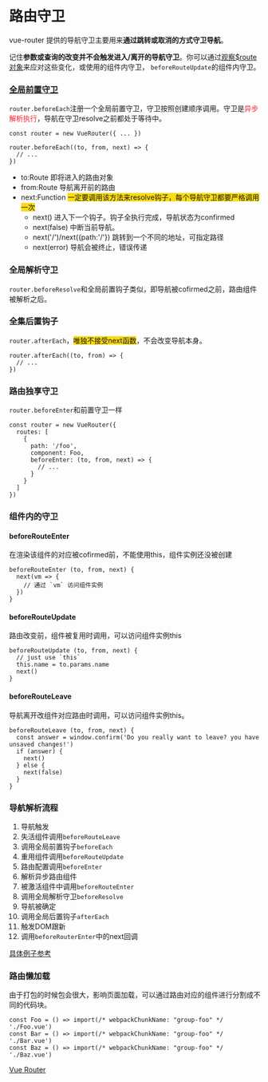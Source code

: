 # 路由守卫
vue-router 提供的导航守卫主要用来**通过跳转或取消的方式守卫导航**。

记住**参数或查询的改变并不会触发进入/离开的导航守卫**。你可以通过[观察$route对象](https://router.vuejs.org/zh/guide/essentials/dynamic-matching.html#%E5%93%8D%E5%BA%94%E8%B7%AF%E7%94%B1%E5%8F%82%E6%95%B0%E7%9A%84%E5%8F%98%E5%8C%96)来应对这些变化，或使用的组件内守卫， `beforeRouteUpdate`的组件内守卫。

### [全局前置守卫](https://router.vuejs.org/zh/guide/advanced/navigation-guards.html#%E5%85%A8%E5%B1%80%E5%89%8D%E7%BD%AE%E5%AE%88%E5%8D%AB)
`router.beforeEach`注册一个全局前置守卫，守卫按照创建顺序调用。守卫是<font style="color:#F5222D;">异步解析执行</font>，导航在守卫resolve之前都处于等待中。

```plain
const router = new VueRouter({ ... })

router.beforeEach((to, from, next) => {
  // ...
})
```

+ to:Route 即将进入的路由对象
+ from:Route 导航离开前的路由
+ next:Function <font style="background-color:#FADB14;">一定要调用该方法来resolve钩子，每个导航守卫都要严格调用一次</font>
    - next() 进入下一个钩子。钩子全执行完成，导航状态为confirmed
    - next(false) 中断当前导航。
    - next('/')/next({path:'/'}) 跳转到一个不同的地址，可指定路径
    - next(error) 导航会被终止，错误传递

### 全局解析守卫
`router.beforeResolve`和全局前置钩子类似，即导航被cofirmed之前，路由组件被解析之后。

### 全集后置钩子
`router.afterEach`，<font style="background-color:#FADB14;">唯独不接受next函数</font>，不会改变导航本身。

```plain
router.afterEach((to, from) => {
  // ...
})
```

### 路由独享守卫
`router.beforeEnter`和前置守卫一样

```plain
const router = new VueRouter({
  routes: [
    {
      path: '/foo',
      component: Foo,
      beforeEnter: (to, from, next) => {
        // ...
      }
    }
  ]
})
```

### 组件内的守卫
#### beforeRouteEnter
在渲染该组件的对应被cofirmed前，不能使用this，组件实例还没被创建

```plain
beforeRouteEnter (to, from, next) {
  next(vm => {
    // 通过 `vm` 访问组件实例
  })
}
```

#### beforeRouteUpdate
路由改变前，组件被复用时调用，可以访问组件实例this

```plain
beforeRouteUpdate (to, from, next) {
  // just use `this`
  this.name = to.params.name
  next()
}
```

#### beforeRouteLeave
导航离开改组件对应路由时调用，可以访问组件实例this。

```plain
beforeRouteLeave (to, from, next) {
  const answer = window.confirm('Do you really want to leave? you have unsaved changes!')
  if (answer) {
    next()
  } else {
    next(false)
  }
}
```

### 导航解析流程
1. 导航触发
2. 失活组件调用`beforeRouteLeave`
3. 调用全局前置钩子`beforeEach`
4. 重用组件调用`beforeRouteUpdate`
5. 路由配置调用`beforeEnter`
6. 解析异步路由组件
7. 被激活组件中调用`beforeRouteEnter`
8. 调用全局解析守卫`beforeResolve`
9. 导航被确定
10. 调用全局后置钩子`afterEach`
11. 触发DOM跟新
12. 调用`beforeRouterEnter`中的next回调

[具体例子参考](https://codesandbox.io/s/serene-lovelace-ojwem)

### 路由懒加载
由于打包的时候包会很大，影响页面加载，可以通过路由对应的组件进行分割成不同的代码块。

```plain
const Foo = () => import(/* webpackChunkName: "group-foo" */ './Foo.vue')
const Bar = () => import(/* webpackChunkName: "group-foo" */ './Bar.vue')
const Baz = () => import(/* webpackChunkName: "group-foo" */ './Baz.vue')
```

[Vue Router](https://router.vuejs.org/zh/guide/advanced/navigation-guards.html)

